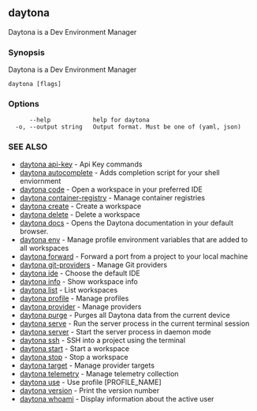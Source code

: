 ## daytona

Daytona is a Dev Environment Manager

### Synopsis

Daytona is a Dev Environment Manager

```
daytona [flags]
```

### Options

```
      --help            help for daytona
  -o, --output string   Output format. Must be one of (yaml, json)
```

### SEE ALSO

* [daytona api-key](daytona_api-key.md)	 - Api Key commands
* [daytona autocomplete](daytona_autocomplete.md)	 - Adds completion script for your shell enviornment
* [daytona code](daytona_code.md)	 - Open a workspace in your preferred IDE
* [daytona container-registry](daytona_container-registry.md)	 - Manage container registries
* [daytona create](daytona_create.md)	 - Create a workspace
* [daytona delete](daytona_delete.md)	 - Delete a workspace
* [daytona docs](daytona_docs.md)	 - Opens the Daytona documentation in your default browser.
* [daytona env](daytona_env.md)	 - Manage profile environment variables that are added to all workspaces
* [daytona forward](daytona_forward.md)	 - Forward a port from a project to your local machine
* [daytona git-providers](daytona_git-providers.md)	 - Manage Git providers
* [daytona ide](daytona_ide.md)	 - Choose the default IDE
* [daytona info](daytona_info.md)	 - Show workspace info
* [daytona list](daytona_list.md)	 - List workspaces
* [daytona profile](daytona_profile.md)	 - Manage profiles
* [daytona provider](daytona_provider.md)	 - Manage providers
* [daytona purge](daytona_purge.md)	 - Purges all Daytona data from the current device
* [daytona serve](daytona_serve.md)	 - Run the server process in the current terminal session
* [daytona server](daytona_server.md)	 - Start the server process in daemon mode
* [daytona ssh](daytona_ssh.md)	 - SSH into a project using the terminal
* [daytona start](daytona_start.md)	 - Start a workspace
* [daytona stop](daytona_stop.md)	 - Stop a workspace
* [daytona target](daytona_target.md)	 - Manage provider targets
* [daytona telemetry](daytona_telemetry.md)	 - Manage telemetry collection
* [daytona use](daytona_use.md)	 - Use profile [PROFILE_NAME]
* [daytona version](daytona_version.md)	 - Print the version number
* [daytona whoami](daytona_whoami.md)	 - Display information about the active user

